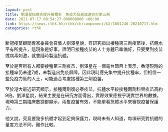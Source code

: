 ```yaml
---
layout: post
title: 劉澤星指應先提升接種率　免疫力低者或適合打第三劑
date: 2021-07-17 08:54:27.000000000 +08:00
link: https://news.rthk.hk/rthk/ch/component/k2/1601246-20210717.htm
categories: rthk
---
```


新冠疫苗顧問專家委員會召集人劉澤星說，有研究指出接種第三劑疫苗後，抗體水平有所提升，這現象是好事，證明已接種疫苗的人士身體已準備好，只要受到疫苗或病毒刺激，就會隨時製造抗體。

至於是否所有人都要接種第三劑疫苗，劉澤星在一個電台節目上表示，香港現時的接種率仍未達7成，未製造出免疫屏障，因此現時應先集中提升接種率，但相信一些免疫力低的人士，可能適合考慮接種第三劑疫苗。

至於港大最近研究顯示，接種兩劑復必泰疫苗，抗體水平較接種兩劑科興疫苗高約9倍。劉澤星說，結果主要是在研究方面得出，實際效果應視乎現實世界的數據，現時第三期臨床數據都顯示，兩隻疫苗有效，不能單看抗體水平來審視疫苗保護力。

他又說，究竟要幾多抗體才起到足夠保護力，現時未有人知道，每項研究對抗體的量度方法不同，難作比較。
